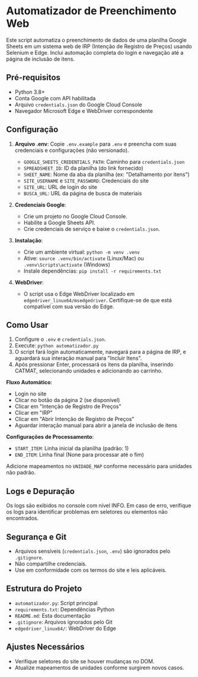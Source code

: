 # Automatizador de Preenchimento Web

Este script automatiza o preenchimento de dados de uma planilha Google Sheets em um sistema web de IRP (Intenção de Registro de Preços) usando Selenium e Edge. Inclui automação completa do login e navegação até a página de inclusão de itens.

## Pré-requisitos

- Python 3.8+
- Conta Google com API habilitada
- Arquivo `credentials.json` do Google Cloud Console
- Navegador Microsoft Edge e WebDriver correspondente

## Configuração

1. **Arquivo .env**: Copie `.env.example` para `.env` e preencha com suas credenciais e configurações (não versionado).

   - `GOOGLE_SHEETS_CREDENTIALS_PATH`: Caminho para `credentials.json`
   - `SPREADSHEET_ID`: ID da planilha (do link fornecido)
   - `SHEET_NAME`: Nome da aba da planilha (ex: "Detalhamento por itens")
   - `SITE_USERNAME` e `SITE_PASSWORD`: Credenciais do site
   - `SITE_URL`: URL de login do site
   - `BUSCA_URL`: URL da página de busca de materiais

2. **Credenciais Google**:

   - Crie um projeto no Google Cloud Console.
   - Habilite a Google Sheets API.
   - Crie credenciais de serviço e baixe o `credentials.json`.

3. **Instalação**:
   - Crie um ambiente virtual: `python -m venv .venv`
   - Ative: `source .venv/bin/activate` (Linux/Mac) ou `.venv\Scripts\activate` (Windows)
   - Instale dependências: `pip install -r requirements.txt`

4. **WebDriver**:
   - O script usa o Edge WebDriver localizado em `edgedriver_linux64/msedgedriver`. Certifique-se de que está compatível com sua versão do Edge.

## Como Usar

1. Configure o `.env` e `credentials.json`.
2. Execute: `python automatizador.py`
3. O script fará login automaticamente, navegará para a página de IRP, e aguardará sua interação manual para "Incluir Itens".
4. Após pressionar Enter, processará os itens da planilha, inserindo CATMAT, selecionando unidades e adicionando ao carrinho.

**Fluxo Automático**:
- Login no site
- Clicar no botão da página 2 (se disponível)
- Clicar em "Intenção de Registro de Preços"
- Clicar em "IRP"
- Clicar em "Abrir Intenção de Registro de Preços"
- Aguardar interação manual para abrir a janela de inclusão de itens

**Configurações de Processamento**:
- `START_ITEM`: Linha inicial da planilha (padrão: 1)
- `END_ITEM`: Linha final (None para processar até o fim)

Adicione mapeamentos no `UNIDADE_MAP` conforme necessário para unidades não padrão.

## Logs e Depuração

Os logs são exibidos no console com nível INFO. Em caso de erro, verifique os logs para identificar problemas em seletores ou elementos não encontrados.

## Segurança e Git

- Arquivos sensíveis (`credentials.json`, `.env`) são ignorados pelo `.gitignore`.
- Não compartilhe credenciais.
- Use em conformidade com os termos do site e leis aplicáveis.

## Estrutura do Projeto

- `automatizador.py`: Script principal
- `requirements.txt`: Dependências Python
- `README.md`: Esta documentação
- `.gitignore`: Arquivos ignorados pelo Git
- `edgedriver_linux64/`: WebDriver do Edge

## Ajustes Necessários

- Verifique seletores do site se houver mudanças no DOM.
- Atualize mapeamentos de unidades conforme surgirem novos casos.
